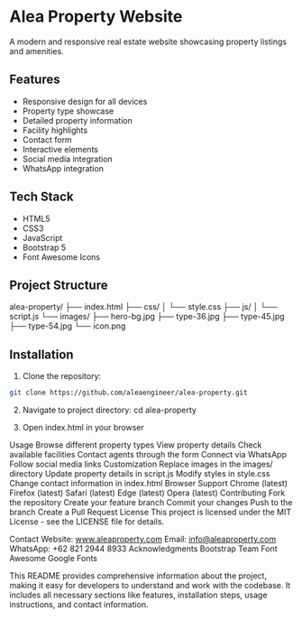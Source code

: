 # Alea Property Website

A modern and responsive real estate website showcasing property listings and amenities.

## Features

- Responsive design for all devices
- Property type showcase
- Detailed property information
- Facility highlights
- Contact form
- Interactive elements
- Social media integration
- WhatsApp integration

## Tech Stack

- HTML5
- CSS3
- JavaScript
- Bootstrap 5
- Font Awesome Icons

## Project Structure
alea-property/ 
├── index.html 
├── css/ 
│ └── style.css 
├── js/ 
│ └── script.js 
└── images/ 
├── hero-bg.jpg 
├── type-36.jpg 
├── type-45.jpg 
├── type-54.jpg 
└── icon.png


## Installation

1. Clone the repository:
```bash
git clone https://github.com/aleaengineer/alea-property.git
```

2. Navigate to project directory:
cd alea-property

3. Open index.html in your browser

Usage
Browse different property types
View property details
Check available facilities
Contact agents through the form
Connect via WhatsApp
Follow social media links
Customization
Replace images in the images/ directory
Update property details in script.js
Modify styles in style.css
Change contact information in index.html
Browser Support
Chrome (latest)
Firefox (latest)
Safari (latest)
Edge (latest)
Opera (latest)
Contributing
Fork the repository
Create your feature branch
Commit your changes
Push to the branch
Create a Pull Request
License
This project is licensed under the MIT License - see the LICENSE file for details.

Contact
Website: www.aleaproperty.com
Email: info@aleaproperty.com
WhatsApp: +62 821 2944 8933
Acknowledgments
Bootstrap Team
Font Awesome
Google Fonts


This README provides comprehensive information about the project, making it easy for developers to understand and work with the codebase. It includes all necessary sections like features, installation steps, usage instructions, and contact information.
